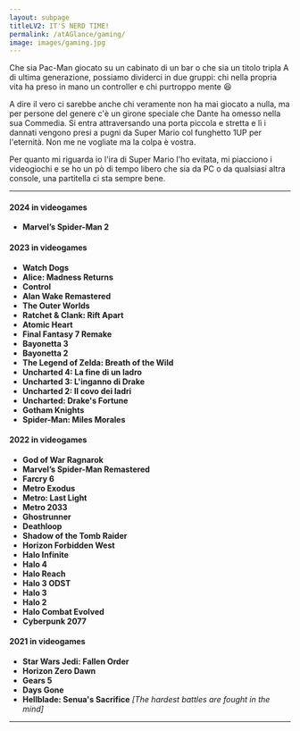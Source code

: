 ```yaml
---
layout: subpage
titleLV2: IT'S NERD TIME!
permalink: /atAGlance/gaming/
image: images/gaming.jpg
---
```


Che sia Pac-Man giocato su un cabinato di un bar o che sia un titolo tripla A di ultima generazione, possiamo dividerci in due gruppi: chi nella propria vita ha preso in mano un controller e chi purtroppo mente :laughing:

A dire il vero ci sarebbe anche chi veramente non ha mai giocato a nulla, ma per persone del genere c'è un girone speciale che Dante ha omesso nella sua Commedia.
Si entra attraversando una porta piccola e stretta e lì i dannati vengono presi a pugni da Super Mario col funghetto 1UP per l'eternità. Non me ne vogliate ma la colpa è vostra.

Per quanto mi riguarda io l'ira di Super Mario l'ho evitata, mi piacciono i videogiochi e se ho un pò di tempo libero che sia da PC o da qualsiasi altra console, una partitella ci sta sempre bene.

***
#### 2024 in videogames
* **Marvel’s Spider-Man 2**

#### 2023 in videogames
* **Watch Dogs**
* **Alice: Madness Returns**
* **Control**
* **Alan Wake Remastered**
* **The Outer Worlds**
* **Ratchet & Clank: Rift Apart**
* **Atomic Heart**
* **Final Fantasy 7 Remake**
* **Bayonetta 3**
* **Bayonetta 2**
* **The Legend of Zelda: Breath of the Wild**
* **Uncharted 4: La fine di un ladro**
* **Uncharted 3: L'inganno di Drake**
* **Uncharted 2: Il covo dei ladri**
* **Uncharted: Drake's Fortune**
* **Gotham Knights**
* **Spider-Man: Miles Morales**

#### 2022 in videogames
* **God of War Ragnarok**
* **Marvel’s Spider-Man Remastered**
* **Farcry 6**
* **Metro Exodus**
* **Metro: Last Light**
* **Metro 2033**
* **Ghostrunner**
* **Deathloop**
* **Shadow of the Tomb Raider**
* **Horizon Forbidden West**
* **Halo Infinite**
* **Halo 4**
* **Halo Reach**
* **Halo 3 ODST**
* **Halo 3**
* **Halo 2**
* **Halo Combat Evolved**
* **Cyberpunk 2077**

#### 2021 in videogames
* **Star Wars Jedi: Fallen Order**
* **Horizon Zero Dawn**
* **Gears 5**
* **Days Gone**
* **Hellblade: Senua's Sacrifice**
*[The hardest battles are fought in the mind]*

***
